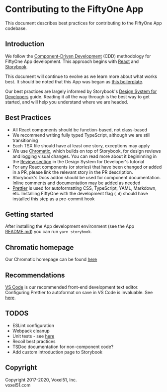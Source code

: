 # Contributing to the FiftyOne App

This document describes best practices for contributing to the FiftyOne
App codebase.

## Introduction

We follow the [Component-Driven Development](https://blog.hichroma.com/component-driven-development-ce1109d56c8e) (CDD) methodology for FiftyOne App development. This approach begins with [React](https://reactjs.org/) and [Storybook](https://storybook.js.org/).

This document will continue to evolve as we learn more about what works best. It should be noted that this App was began as [this boilerplate](https://github.com/electron-react-boilerplate/electron-react-boilerplate).

Our best practices are largely informed by Storybook's [Design System for Developers](https://www.learnstorybook.com/design-systems-for-developers/react) guide. Reading it all the way through is the best way to get started, and will help you understand where we are headed.

## Best Practices

- All React components should be function-based, not class-based
- We recommend writing fully typed TypeScript, although we are still transitioning
- Each TSX file should have at least one story, exceptions may apply
- We use [Chromatic](https://www.chromatic.com/), which builds on top of Storybook, for design reviews and logging visual changes. You can read more about it begininning in the [Review section](https://www.learnstorybook.com/design-systems-for-developers/react/en/review/) in the Design System for Developer's tutorial
- For any React components (or stories) that have been changed or added in a PR, please link the relevant story in the PR description.
- Storybook's Docs addon should be used for component documentation. Inline comments and documentation may be added as needed
- [Prettier](https://prettier.io/) is used for autoformatting CSS, TypeScript, YAML, Markdown, etc. Installing FiftyOne with the development flag (`-d`) should have installed this step as a pre-commit hook

## Getting started

After installing the App development environment (see the App [README.md](README.md)) you can run `yarn storybook`.

## Chromatic homepage

Our Chromatic homepage can be found [here](https://www.chromatic.com/builds?appId=5f1875aa9080b80022532573)

## Recommendations

[VS Code](https://code.visualstudio.com/) is our recommended front-end development text editor. Configuring Prettier to autoformat on save in VS Code is invaluable. See [here](https://www.robinwieruch.de/how-to-use-prettier-vscode).

## TODOS

- ESLint configuration
- Webpack cleanup
- Unit tests - see [here](https://www.learnstorybook.com/design-systems-for-developers/react/en/test/)
- Recoil best practices
- TSDoc documentation for non-component code?
- Add custom introduction page to Storybook

## Copyright

Copyright 2017-2020, Voxel51, Inc.<br>
voxel51.com
